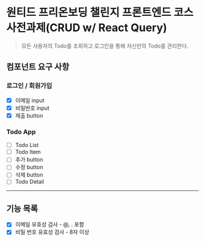 # 원티드 프리온보딩 챌린지 프론트엔드 코스 사전과제(CRUD w/ React Query)

> 모든 사용자의 Todo를 조회하고 로그인을 통해 자신만의 Todo를 관리한다.

## 컴포넌트 요구 사항

### 로그인 / 회원가입

- [x] 이메일 input
- [x] 비밀번호 input
- [x] 제출 button

### Todo App

- [ ] Todo List
- [ ] Todo Item
- [ ] 추가 button
- [ ] 수정 button
- [ ] 삭제 button
- [ ] Todo Detail

---

## 기능 목록

- [x] 이메일 유효성 검사 - @, . 포함
- [x] 비밀 번호 유효성 검사 - 8자 이상

